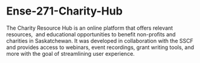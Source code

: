 # Ense-271-Charity-Hub
The Charity Resource Hub is an online platform that offers relevant resources,  and educational opportunities to benefit non-profits and charities in Saskatchewan. It was developed in collaboration with the SSCF and provides access to webinars, event recordings, grant writing tools, and more with the goal of streamlining user experience. 
